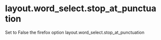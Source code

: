 # layout.word_select.stop_at_punctuation
Set to False the firefox option layout.word_select.stop_at_punctuation
